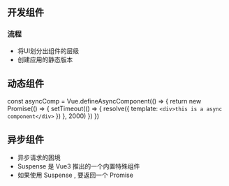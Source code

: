 ## 开发组件

### 流程

- 将UI划分出组件的层级
- 创建应用的静态版本


## 动态组件

const asyncComp = Vue.defineAsyncComponent(() => {
  return new Promise(() => {
    setTimeout(() => {
      resolve({
        template: `<div>this is a async component</div>`
      })
    }, 2000)
  })
})

## 异步组件

- 异步请求的困境
- Suspense 是 Vue3 推出的一个内置特殊组件
- 如果使用 Suspense , 要返回一个 Promise
